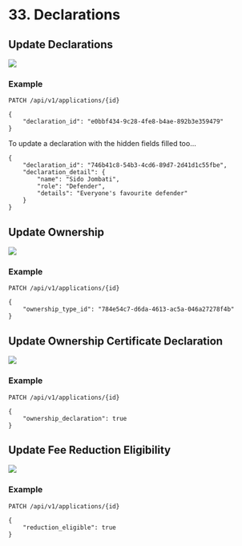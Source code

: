 # 33. Declarations

## Update Declarations

![](/static/screen34.png)

### Example

`PATCH /api/v1/applications/{id}`

    {
        "declaration_id": "e0bbf434-9c28-4fe8-b4ae-892b3e359479"
    }

To update a declaration with the hidden fields filled too...

    {
        "declaration_id": "746b41c8-54b3-4cd6-89d7-2d41d1c55fbe",
        "declaration_detail": {
            "name": "Sido Jombati",
            "role": "Defender",
            "details": "Everyone's favourite defender"
        }
    }


## Update Ownership

![](/static/screen35.png)

### Example

`PATCH /api/v1/applications/{id}`

    {
        "ownership_type_id": "784e54c7-d6da-4613-ac5a-046a27278f4b"
    }


## Update Ownership Certificate Declaration

![](/static/screen36.png)

### Example

`PATCH /api/v1/applications/{id}`

    {
        "ownership_declaration": true
    }


## Update Fee Reduction Eligibility

![](/static/screen37.png)

### Example

`PATCH /api/v1/applications/{id}`

    {
        "reduction_eligible": true
    }


